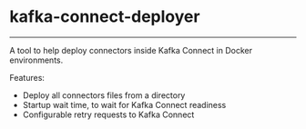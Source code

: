# kafka-connect-deployer

------ 

A tool to help deploy connectors inside Kafka Connect in Docker environments.

Features:
- Deploy all connectors files from a directory
- Startup wait time, to wait for Kafka Connect readiness
- Configurable retry requests to Kafka Connect

